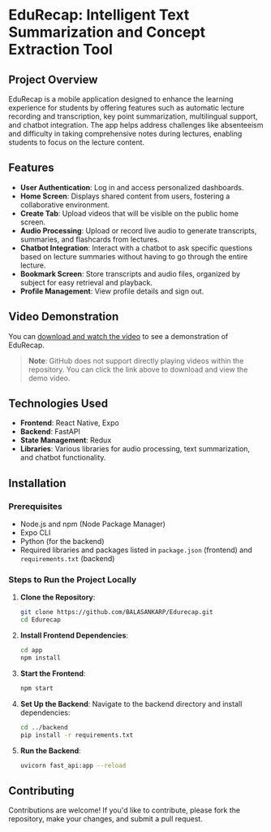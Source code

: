 

# EduRecap: Intelligent Text Summarization and Concept Extraction Tool

## Project Overview

EduRecap is a mobile application designed to enhance the learning experience for students by offering features such as automatic lecture recording and transcription, key point summarization, multilingual support, and chatbot integration. The app helps address challenges like absenteeism and difficulty in taking comprehensive notes during lectures, enabling students to focus on the lecture content.

## Features

- **User Authentication**: Log in and access personalized dashboards.
- **Home Screen**: Displays shared content from users, fostering a collaborative environment.
- **Create Tab**: Upload videos that will be visible on the public home screen.
- **Audio Processing**: Upload or record live audio to generate transcripts, summaries, and flashcards from lectures.
- **Chatbot Integration**: Interact with a chatbot to ask specific questions based on lecture summaries without having to go through the entire lecture.
- **Bookmark Screen**: Store transcripts and audio files, organized by subject for easy retrieval and playback.
- **Profile Management**: View profile details and sign out.

## Video Demonstration

You can [download and watch the video](./path/to/video/demo.mp4) to see a demonstration of EduRecap.

> **Note**: GitHub does not support directly playing videos within the repository. You can click the link above to download and view the demo video.

## Technologies Used

- **Frontend**: React Native, Expo
- **Backend**: FastAPI
- **State Management**: Redux
- **Libraries**: Various libraries for audio processing, text summarization, and chatbot functionality.

## Installation

### Prerequisites

- Node.js and npm (Node Package Manager)
- Expo CLI
- Python (for the backend)
- Required libraries and packages listed in `package.json` (frontend) and `requirements.txt` (backend)

### Steps to Run the Project Locally

1. **Clone the Repository**:
   ```bash
   git clone https://github.com/BALASANKARP/Edurecap.git
   cd Edurecap
   

2. **Install Frontend Dependencies**:
   ```bash
   cd app
   npm install
   ```

3. **Start the Frontend**:
   ```bash
   npm start
   ```

4. **Set Up the Backend**: Navigate to the backend directory and install dependencies:
   ```bash
   cd ../backend
   pip install -r requirements.txt
   ```

5. **Run the Backend**:
   ```bash
   uvicorn fast_api:app --reload
   ```

## Contributing

Contributions are welcome! If you'd like to contribute, please fork the repository, make your changes, and submit a pull request.

